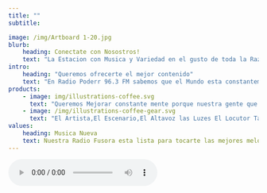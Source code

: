 ```yaml
---
title: ""
subtitle:

image: /img/Artboard 1-20.jpg
blurb:
    heading: Conectate con Nosostros!
    text: "La Estacion con Musica y Variedad en el gusto de toda la Raza!. Del pueblo y para el pueblo!. Conectate y comunicate con nosotros tu eres el que mandas en radio Poderr 96.3 FM contigo sentimos Mas Poderr!,Mandanos un whatsapp!"
intro:
    heading: "Queremos ofrecerte el mejor contenido"
    text: "En Radio Poderr 96.3 FM sabemos que el Mundo esta constantemente cambiando y por eso nos comprometemos en tenerte altanto de lo mas nuevo y actual en el mundo!."
products:
    - image: img/illustrations-coffee.svg
      text: "Queremos Mejorar constante mente porque nuestra gente que son ustedes se merece solo lo mejor y nada mas que lo mejor.En radio Poderr creemos que la ideas de nuestro publico nos ayudan a creser porque en la union es la fuerza"
    - image: /img/illustrations-coffee-gear.svg
      text: "El Artista,El Escenario,El Altavoz las Luzes El Locutor Talves Impresionan pero eso solo es para la pieza mas imprecionante e Importante que son ustedes!, Y lo Atesiguan los artistas que sigues,Todo Es Por Ti!"
values:
    heading: Musica Nueva
    text: Nuestra Radio Fusora esta lista para tocarte las mejores melodias!Pura Buena Rola En La Radio que tiene todo el poderr de entretenerte! En tu Auto ,En La Troka,En el Jale y Hasta en el baño. Escucha tus rolas favoritas atraves del sonido de alta definicion HD 100% digital.
---
```

<!DOCTYPE html>
</html>
  <Head>
      <title>audio</title>
  </head>
  </head>

  <body>
      <audio controls>
          <source=<iframe src="https://zeno.fm/player/radio-poderr-96-3" width="575" height="250" frameborder="0" scrolling="no"></iframe><a href="https://zeno.fm/" target="_blank" style="display: block; font-size: 0.9em; line-height: 10px;">A Zeno.FM Station</a>
      </audio>

  </body>

</html> 
